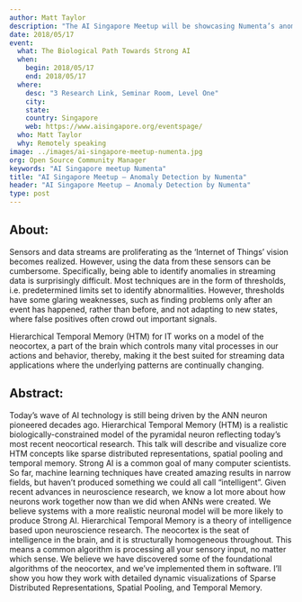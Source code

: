 ```yaml
---
author: Matt Taylor
description: "The AI Singapore Meetup will be showcasing Numenta’s anomaly detection method that uses Hierarchical Temporal Memory (HTM) and differentiating it from traditional techniques that use thresholds or predetermined limits to identify anomalies."
date: 2018/05/17
event:
  what: The Biological Path Towards Strong AI
  when:
    begin: 2018/05/17
    end: 2018/05/17
  where:
    desc: "3 Research Link, Seminar Room, Level One"
    city:
    state:
    country: Singapore
    web: https://www.aisingapore.org/eventspage/
  who: Matt Taylor
  why: Remotely speaking
image: ../images/ai-singapore-meetup-numenta.jpg
org: Open Source Community Manager
keywords: "AI Singapore meetup Numenta"
title: "AI Singapore Meetup – Anomaly Detection by Numenta"
header: "AI Singapore Meetup – Anomaly Detection by Numenta"
type: post
---
```


## About:

Sensors and data streams are proliferating as the ‘Internet of Things’ vision becomes realized. However, using the data from these sensors can be cumbersome. Specifically, being able to identify anomalies in streaming data is surprisingly difficult. Most techniques are in the form of thresholds, i.e. predetermined limits set to identify abnormalities. However, thresholds have some glaring weaknesses, such as finding problems only after an event has happened, rather than before, and not adapting to new states, where false positives often crowd out important signals.

Hierarchical Temporal Memory (HTM) for IT works on a model of the neocortex, a part of the brain which controls many vital processes in our actions and behavior, thereby, making it the best suited for streaming data applications where the underlying patterns are continually changing.

## Abstract:

Today’s wave of AI technology is still being driven by the ANN neuron pioneered decades ago. Hierarchical Temporal Memory (HTM) is a realistic biologically-constrained model of the pyramidal neuron reflecting today’s most recent neocortical research. This talk will describe and visualize core HTM concepts like sparse distributed representations, spatial pooling and temporal memory. Strong AI is a common goal of many computer scientists. So far, machine learning techniques have created amazing results in narrow fields, but haven’t produced something we could all call “intelligent”. Given recent advances in neuroscience research, we know a lot more about how neurons work together now than we did when ANNs were created. We believe systems with a more realistic neuronal model will be more likely to produce Strong AI. Hierarchical Temporal Memory is a theory of intelligence based upon neuroscience research. The neocortex is the seat of intelligence in the brain, and it is structurally homogeneous throughout. This means a common algorithm is processing all your sensory input, no matter which sense. We believe we have discovered some of the foundational algorithms of the neocortex, and we’ve implemented them in software. I’ll show you how they work with detailed dynamic visualizations of Sparse Distributed Representations, Spatial Pooling, and Temporal Memory.
